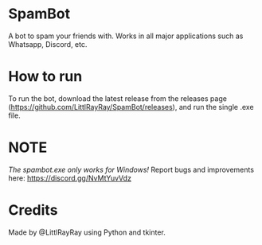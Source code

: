 # SpamBot
A bot to spam your friends with. Works in all major applications such as Whatsapp, Discord, etc. 

# How to run

To run the bot, download the latest release from the releases page (https://github.com/LittlRayRay/SpamBot/releases), and run the single .exe file. 

# NOTE

_The spambot.exe only works for Windows!_
Report bugs and improvements here: https://discord.gg/NvMtYuvVdz

# Credits

Made by @LittlRayRay using Python and tkinter. 
